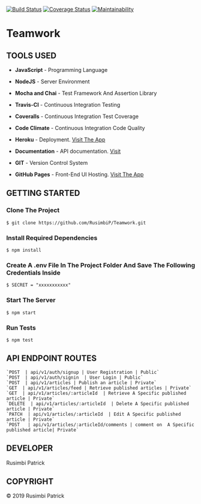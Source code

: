 [![Build Status](https://travis-ci.org/RusimbiP/Teamwork.svg?branch=develop)](https://travis-ci.org/RusimbiP/Teamwork)
[![Coverage Status](https://coveralls.io/repos/github/RusimbiP/Teamwork/badge.svg?branch=develop)](https://coveralls.io/github/RusimbiP/Teamwork?branch=develop)
[![Maintainability](https://api.codeclimate.com/v1/badges/e686f5d47b07d0b89953/maintainability)](https://codeclimate.com/github/RusimbiP/Teamwork/maintainability)
# Teamwork
## TOOLS USED


- **JavaScript** - Programming Language

- **NodeJS** - Server Environment

- **Mocha and Chai** - Test Framework And Assertion Library

- **Travis-CI** - Continuous Integration Testing

- **Coveralls** - Continuous Integration Test Coverage

- **Code Climate** - Continuous Integration Code Quality

- **Heroku** - Deployment. [Visit The App](https://tmwork.herokuapp.com/)
- **Documentation** - API documentation. [Visit](https://documenter.getpostman.com/view/9027211/SVtR1py6?version=latest)

- **GIT** - Version Control System

- **GitHub Pages** - Front-End UI Hosting. [Visit The App](https://rusimbip.github.io/Teamwork/UI)

## GETTING STARTED

### Clone The Project

```
$ git clone https://github.com/RusimbiP/Teamwork.git
```
### Install Required Dependencies

```
$ npm install
```

### Create A .env File In The Project Folder And Save The Following Credentials Inside

```
$ SECRET = "xxxxxxxxxxx"
```

### Start The Server

```
$ npm start
```

### Run Tests

```
$ npm test
```

## API ENDPOINT ROUTES

```
`POST  | api/v1/auth/signup | User Registration | Public`
`POST  | api/v1/auth/signin  | User Login | Public`
`POST  | api/v1/articles | Publish an article | Private`
`GET  | api/v1/articles/feed | Retrieve published articles | Private`
`GET  | api/v1/articles/:articleId  | Retrieve A Specific published article | Private`
`DELETE  | api/v1/articles/:articleId  | Delete A Specific published article | Private`
`PATCH  | api/v1/articles/:articleId  | Edit A Specific published article | Private`
`POST   | api/v1/articles/:articleId/comments | comment on  A Specific published article| Private`
```

## DEVELOPER

Rusimbi Patrick

## COPYRIGHT

&copy; 2019 Rusimbi Patrick
